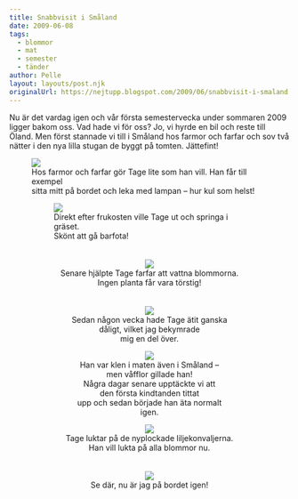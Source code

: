 ```yaml
---
title: Snabbvisit i Småland
date: 2009-06-08
tags: 
  - blommor
  - mat
  - semester
  - tänder	
author: Pelle
layout: layouts/post.njk
originalUrl: https://nejtupp.blogspot.com/2009/06/snabbvisit-i-smaland.html
---
```


Nu är det vardag igen och vår första semestervecka under sommaren 2009 ligger bakom oss. Vad hade vi för oss? Jo, vi hyrde en bil och reste till Öland. Men först stannade vi till i Småland hos farmor och farfar och sov två nätter i den nya lilla stugan de byggt på tomten. Jättefint!

<figure>
	<img src="../../../../img/_MG_4636_1024pix.jpg">
	<figcaption>Hos farmor och farfar gör Tage lite som han vill. Han får till exempel<br>sitta mitt på bordet och leka med lampan – hur kul som helst!</figcaption>

<figure>
	<img src="../../../../img/_MG_4644_1024pix.jpg">
	<figcaption>Direkt efter frukosten ville Tage ut och springa i gräset.<br>Skönt att gå barfota!<br><br><br></span></span></div><div style="text-align: center;"><img src="../../../../img/_MG_4657_1024pix.jpg">
	<figcaption>Senare hjälpte Tage farfar att vattna blommorna.</span></span><br><div style="text-align: center;">
	<figcaption>Ingen planta får vara törstig!</span></span><br><br><br></div></div><div style="text-align: center;"><img src="../../../../img/_MG_4730_1024pix.jpg">
	<figcaption>Sedan någon vecka hade Tage ätit ganska<br>dåligt, vilket jag bekymrade </span></span>
	<figcaption>mig en del över.</figcaption>

<figure>
	<img src="../../../../img/_MG_4683_1024pix.jpg">
	<figcaption> Han var klen i maten även i Småland – men våfflor gillade han!<br>Några dagar senare upptäckte vi att den första kindtanden tittat<br>upp och sedan började han äta normalt igen.<br></figcaption>
</figure><div style="text-align: center;"><img src="../../../../img/_MG_4693_1024pix.jpg">
	<figcaption>Tage luktar på de nyplockade liljekonvaljerna.<br>Han vill lukta på alla blommor nu.<br><br><br></span></span></div><div style="text-align: center;"><img src="../../../../img/_MG_4701_1024pix.jpg">
	<figcaption>Se där, nu är jag på bordet igen!</figcaption>
</figure>
